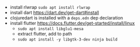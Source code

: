 - install rlwrap `sudo apt install rlwrap`
- install dart https://dart.dev/get-dart#install
- clojuredart is installed with a `deps.edn` dep declaration
- install flutter https://docs.flutter.dev/get-started/install/linux
  - `sudo apt install libglu1-mesa`
  - extract flutter, add to path
  - `sudo apt install -y libgtk-3-dev ninja build`
